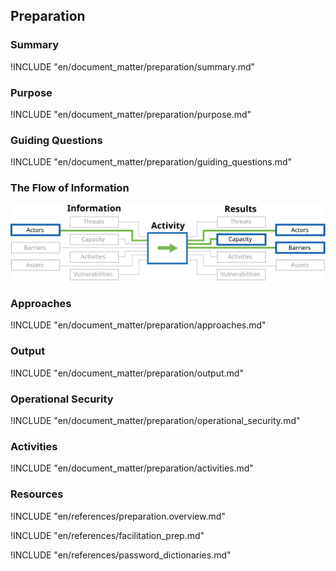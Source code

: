 
## Preparation

### Summary
!INCLUDE "en/document_matter/preparation/summary.md"

### Purpose
!INCLUDE "en/document_matter/preparation/purpose.md"

### Guiding Questions
!INCLUDE "en/document_matter/preparation/guiding_questions.md"

### The Flow of Information
![Preparation Information Flow](en/images/info_flows/preparation.svg)

### Approaches
!INCLUDE "en/document_matter/preparation/approaches.md"

### Output
!INCLUDE "en/document_matter/preparation/output.md"

### Operational Security
!INCLUDE "en/document_matter/preparation/operational_security.md"

### Activities
!INCLUDE "en/document_matter/preparation/activities.md"

### Resources
<div class="greybox">
!INCLUDE "en/references/preparation.overview.md"

!INCLUDE "en/references/facilitation_prep.md"

!INCLUDE "en/references/password_dictionaries.md"
</div>
